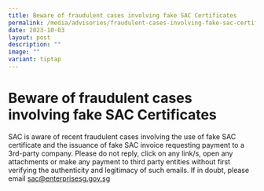 ```yaml
---
title: Beware of fraudulent cases involving fake SAC Certificates
permalink: /media/advisories/fraudulent-cases-involving-fake-sac-certificates/
date: 2023-10-03
layout: post
description: ""
image: ""
variant: tiptap
---
```

# Beware of fraudulent cases involving fake SAC Certificates

SAC is aware of recent fraudulent cases involving the use of fake SAC certificate and the issuance of fake SAC invoice requesting payment to a 3rd-party company. Please do not reply, click on any link/s, open any attachments or make any payment to third party entities without first verifying the authenticity and legitimacy of such emails.    If in doubt, please email  <a href="mailto:sac@enterprisesg.gov.sg">sac@enterprisesg.gov.sg</a>